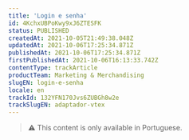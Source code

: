 ```yaml
---
title: 'Login e senha'
id: 4KchxUBPoKwy9xJ6ZTESFK
status: PUBLISHED
createdAt: 2021-10-05T21:49:38.048Z
updatedAt: 2021-10-06T17:25:34.871Z
publishedAt: 2021-10-06T17:25:34.871Z
firstPublishedAt: 2021-10-06T16:13:33.742Z
contentType: trackArticle
productTeam: Marketing & Merchandising
slugEN: login-e-senha
locale: en
trackId: 132YFN170Jvs6ZUBGh8w2e
trackSlugEN: adaptador-vtex
---
```


>⚠️ This content is only available in Portuguese.
